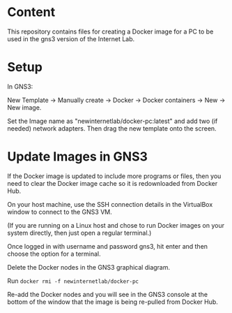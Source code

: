 Content
=====
This repository contains  files for creating a Docker image for a PC to be used in the gns3 version of the Internet Lab. 

Setup
=====
In GNS3:

New Template -> Manually create -> Docker -> Docker containers -> New -> New image.

Set the Image name as "newinternetlab/docker-pc:latest" and add two (if needed) network adapters. Then drag the new template onto the screen.



Update Images in GNS3
=====================

If the Docker image is updated to include more programs or files, then you need to clear the Docker image cache so it is redownloaded from Docker Hub.

On your host machine, use the SSH connection details in the VirtualBox window to connect to the GNS3 VM.

(If you are running on a Linux host and chose to run Docker images on your system directly, then just open a regular terminal.)

Once logged in with username and password gns3, hit enter and then choose the option for a terminal.

Delete the Docker nodes in the GNS3 graphical diagram.

Run `docker rmi -f newinternetlab/docker-pc`

Re-add the Docker nodes and you will see in the GNS3 console at the bottom of the window that the image is being re-pulled from Docker Hub.
